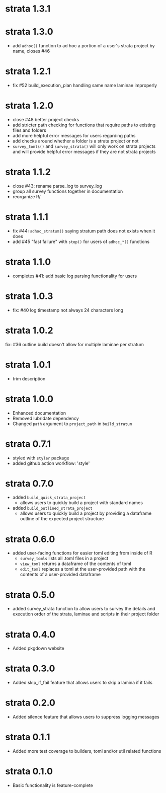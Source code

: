 # strata 1.3.1

# strata 1.3.0

- add `adhoc()` function to ad hoc a portion of a user's strata
project by name, closes #46

# strata 1.2.1

- fix #52 build_execution_plan handling same name laminae improperly

# strata 1.2.0

- close #48 better project checks 
- add stricter path checking for functions that require paths to existing
files and folders
- add more helpful error messages for users regarding paths
- add checks around whether a folder is a strata project or not
- `survey_tomls()` and `survey_strata()` will only work on strata projects
and will provide helpful error messages if they are not strata projects

# strata 1.1.2

- close #43: rename parse_log to survey_log
- group all survey functions together in documentation
- reorganize R/

# strata 1.1.1

- fix #44: `adhoc_stratum()` saying stratum path does not exists when it does
- add #45 "fast failure" with `stop()` for users of `adhoc_*()` functions

# strata 1.1.0

- completes #41: add basic log parsing functionality for users

# strata 1.0.3

- fix: #40 log timestamp not always 24 characters long

# strata 1.0.2

fix: #36 outline build doesn't allow for multiple laminae per stratum

# strata 1.0.1

- trim description

# strata 1.0.0

- Enhanced documentation
- Removed lubridate dependency
- Changed `path` argument to `project_path` in `build_stratum`

# strata 0.7.1

- styled with `styler` package
- added github action workflow: 'style'

# strata 0.7.0

- added `build_quick_strata_project` 
  - allows users to quickly build a project with standard names
- added `build_outlined_strata_project` 
  - allows users to quickly build a project by providing a dataframe
  outline of the expected project structure

# strata 0.6.0

- added user-facing functions for easier toml editing from inside of R
  - `survey_tomls` lists all .toml files in a project
  - `view_toml` returns a dataframe of the contents of toml
  - `edit_toml` replaces a toml at the user-provided path with the contents of a
  user-provided dataframe

# strata 0.5.0

- added survey_strata function to allow users to survey the details and 
execution order of the strata, laminae and scripts in their project folder

# strata 0.4.0

* Added pkgdown website 

# strata 0.3.0

* Added skip_if_fail feature that allows users to skip a lamina if it fails
# strata 0.2.0

* Added silence feature that allows users to suppress logging messages

# strata 0.1.1

* Added more test coverage to builders, toml and/or util related functions

# strata 0.1.0

* Basic functionality is feature-complete
